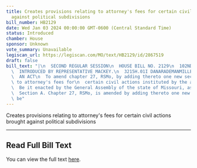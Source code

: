```yaml
---
title: Creates provisions relating to attorney's fees for certain civil actions brought
  against political subdivisions
bill_number: HB2129
date: Wed Jan 03 2024 00:00:00 GMT-0600 (Central Standard Time)
status: Introduced
chamber: House
sponsor: Unknown
vote_summary: Unavailable
legiscan_url: https://legiscan.com/MO/text/HB2129/id/2867519
draft: false
bill_text: "|\n  SECOND REGULAR SESSION\n  HOUSE BILL NO. 2129\n  102ND GENERAL ASSEMBLY\n\
  \  INTRODUCED BY REPRESENTATIVE MACKEY.\n  3215H.01I DANARADEMANMILLER,ChiefClerk\n\
  \  AN ACT\n  To amend chapter 27, RSMo, by adding thereto one new section relating\
  \ to attorney's fees for\n  certain civil actions instituted by the attorney general.\n\
  \  Be it enacted by the General Assembly of the state of Missouri, as follows:\n\
  \  Section A. Chapter 27, RSMo, is amended by adding thereto one new section, to\
  \ be"
---
```

Creates provisions relating to attorney's fees for certain civil actions brought against political subdivisions

---

## Read Full Bill Text

You can view the full text [here](https://legiscan.com/MO/text/HB2129/id/2867519).
